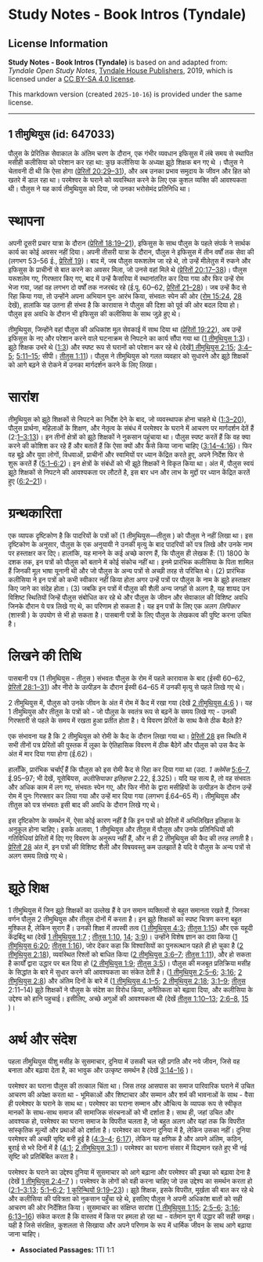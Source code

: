 # Study Notes - Book Intros (Tyndale)

## License Information

**Study Notes - Book Intros (Tyndale)** is based on and adapted from: _Tyndale Open Study Notes_, [Tyndale House Publishers](https://tyndaleopenresources.com/), 2019, which is licensed under a [CC BY-SA 4.0 license](https://creativecommons.org/licenses/by-sa/4.0/legalcode.en).

This markdown version (created `2025-10-16`) is provided under the same license.



--------------------------------

## 1 तीमुथियुस (id: 647033)

पौलुस के प्रेरितिक सेेवाकाल के अंतिम चरण के दौरान, एक गंभीर व्यवधान इफिसुस में लंबे समय से स्थापित मसीही कलीसिया को परेशान कर रहा था: कुछ कलीसिया के अध्यक्ष झूठे शिक्षक बन गए थे । पौलुस ने चेतावनी दी थी कि ऐसा होगा ([प्रेरितों 20:29–31](https://ref.ly/Acts20:29-Acts20:31)), और अब उनका प्रभाव समुदाय के जीवन और हित को खतरे में डाल रहा था। परमेश्वर के घराने को व्यवस्थित करने के लिए एक कुशल व्यक्ति की आवश्यकता थी। पौलुस ने यह कार्य तीमुथियुस को दिया, जो उनका भरोसेमंद प्रतिनिधि था।

स्थापना
=======

अपनी दूसरी प्रचार यात्रा के दौरान ([प्रेरितों 18:19–21](https://ref.ly/Acts18:19-Acts18:21)), इफिसुस के साथ पौलुस के पहले संपर्क ने सार्थक कार्य का कोई अवसर नहीं दिया। अपनी तीसरी यात्रा के दौरान, पौलुस ने इफिसुस में तीन वर्षों तक सेवा की (लगभग 53–56 ई., [प्रेरितों 19](https://ref.ly/Acts19:1-Acts19:41))। बाद में, जब पौलुस यरूशलेम जा रहे थे, तो उन्हें मीलेतुस में रुकने और इफिसुस के प्राचीनों से बात करने का अवसर मिला, जो उनसे वहां मिले थे ([प्रेरितों 20:17–38](https://ref.ly/Acts20:17-Acts20:38))। पौलुस यरूशलेम गए, गिरफ्तार किए गए, बाद में उन्हें कैसरिया में स्थानांतरित कर दिया गया और फिर उन्हें रोम भेजा गया, जहां वह लगभग दो वर्षों तक नजरबंद रहे (ई.पू. 60–62, [प्रेरितों 21–28](https://ref.ly/Acts21:1-Acts28:31))। जब उन्हें कैद से रिहा किया गया, तो उन्होंने अपना अभियान पुनः आरंभ किया, संभवतः स्पेन की ओर ([रोम 15:24](https://ref.ly/Rom15:24), [28](https://ref.ly/Rom15:28) देखें), हालांकि यह उतना ही संभव है कि कारावास ने पौलुस की दिशा को पूर्व की ओर बदल दिया हो। पौलुस इस अवधि के दौरान भी इफिसुस की कलीसिया के साथ जुड़े हुए थे।

तीमुथियुस, जिन्होंने वहां पौलुस की अधिकांश मूल सेवकाई में साथ दिया था ([प्रेरितों 19:22](https://ref.ly/Acts19:22)), अब उन्हें इफिसुस के नए और परेशान करने वाले घटनाक्रम से निपटने का कार्य सौंपा गया था ([1 तीमुथियुस 1:3](https://ref.ly/1Tim1:3))। झूठे शिक्षक उभरे थे ([1:3](https://ref.ly/1Tim1:3)) और स्पष्ट रूप से घरानों को परेशान कर रहे थे (देखें[1 तीमुथियुस 2:15](https://ref.ly/1Tim2:15); [3:4–5](https://ref.ly/1Tim3:4-1Tim3:5); [5:11–15](https://ref.ly/1Tim5:11-1Tim5:15); सीपी। [तीतुस 1:11](https://ref.ly/Titus1:11))। पौलुस ने तीमुथियुस को गलत व्यवहार को सुधारने और झूठे शिक्षकों को आगे बढ़ने से रोकने में उनका मार्गदर्शन करने के लिए लिखा।

सारांश
======

तीमुथियुस को झूठे शिक्षकों से निपटने का निर्देश देने के बाद, जो व्यवस्थापक होना चाहते थे ([1:3–20](https://ref.ly/1Tim1:3-1Tim1:20)), पौलुस प्रार्थना, महिलाओं के शिक्षण, और नेतृत्व के संबंध में परमेश्वर के घराने में आचरण पर मार्गदर्शन देतें हैं (2:[1–3:13](https://ref.ly/1Tim2:1-1Tim3:13))। इन तीनों क्षेत्रों को झूठे शिक्षकों ने नुकसान पहुंचाया था। पौलुस स्पष्ट करतें हैं कि वह क्या करने की कोशिश कर रहे हैं और बतातें हैं कि ऐसा क्यों और कैसे किया जाना चाहिए ([3:14–4:16](https://ref.ly/1Tim3:14-1Tim4:16))। फिर वह बूढ़े और युवा लोगों, विधवाओं, प्राचीनों और स्वामियों पर ध्यान केंद्रित करते हुए, अपने निर्देश फिर से शुरू करतें हैं ([5:1–6:2](https://ref.ly/1Tim5:1-1Tim6:2))। इन क्षेत्रों के संबंधों को भी झूठे शिक्षकों ने विकृत किया था। अंत में, पौलुस स्वयं झूठे शिक्षकों से निपटने की आवश्यकता पर लौटतें है, इस बार धन और लाभ के मुद्दों पर ध्यान केंद्रित करतें हुए ([6:2–21](https://ref.ly/1Tim6:2-1Tim6:21))।

ग्रन्थकारिता
============

एक व्यापक दृष्टिकोण है कि पादरियों के पत्रों कों (1 तीमुथियुस—तीतुस ) को पौलुस ने नहीं लिखा था। इस दृष्टिकोण के अनुसार, पौलुस के एक अनुयायी ने उनकी मृत्यु के बाद पादरियों कों पत्र लिखे और उनके नाम पर हस्ताक्षर कर दिए। हालांकि, यह मानने के कई अच्छे कारण हैं, कि पौलुस ही लेखक हैं: (1\) 1800 के दशक तक, इन पत्रों को पौलुस कों बताने में कोई संकोच नहीं था। इनमे प्रारंभिक कलीसिया के पिता शामिल हैं जिनकी मूल भाषा यूनानी थी और जो पौलुस के अन्य पत्रों से अच्छी तरह से परिचित थे। (2\) प्रारंभिक कलीसिया ने इन पत्रों को कभी स्वीकार नहीं किया होता अगर उन्हें पत्रों पर पौलुस के नाम के झूठे हस्ताक्षर किए जाने का संदेह होता। (3\) जबकि इन पत्रों में पौलुस की शैली अन्य जगहों से अलग है, यह शायद उन विशिष्ट स्थितियों जिन्हें पौलुस संबोधित कर रहे थे और पौलुस के जीवन और सेवाकाल की विशिष्ट अवधि जिनके दौरान ये पत्र लिखे गए थे, का परिणाम हो सकता है। यह इन पत्रों के लिए एक अलग *लिपिकार* (शास्त्री ) के उपयोग से भी हो सकता है। पासबानी पत्रों के लिए पौलुस के लेखकत्व की पुष्टि करना उचित है।

लिखने की तिथि
=============

पासबानी पत्र (1 तीमुथियुस \- तीतुस ) संभवतः पौलुस के रोम में पहले कारावास के बाद (ईस्वी 60–62, [प्रेरितों 28:1–31](https://ref.ly/Acts28:1-Acts28:31)) और नीरो के उत्पीड़न के दौरान ईस्वी 64–65 में उनकी मृत्यु से पहले लिखे गए थे।

2 तीमुथियुस में, पौलुस को उनके जीवन के अंत में रोम में कैद में रखा गया (देखें [2 तीमुथियुस 4:6](https://ref.ly/2Tim4:6) )। यह 1 तीमुथियुस और तीतुस के पत्रों को \- जो पौलुस के स्वतंत्र रूप से बढ़नें के समय लिखे गए \- उनकी गिरफ्तारी से पहले के समय में रखता हुआ प्रतीत होता है। ये विवरण प्रेरितों के साथ कैसे ठीक बैठते है?

एक संभावना यह है कि 2 तीमुथियुस को रोमी के कैद के दौरान लिखा गया था। [प्रेरितों 28](https://ref.ly/Acts28:1-Acts28:31) इस स्थिति में सभी तीनों पत्र प्रेरितों की पुस्तक में लूका के ऐतिहासिक विवरण में ठीक बैठेगें और पौलुस को उस कैद के अंत में मार दिया गया होगा (ई.62\)।

हालाँकि, प्रारंभिक चर्चाएँ हैं कि पौलुस को इस रोमी कैद से रिहा कर दिया गया था (उदा. *1 क्लेमेंस* [5:6–7](https://ref.ly/1Tim5:6-1Tim5:7), ई.95–97; भी देखें, यूसेबियस, *कलीसियाका इतिहास* 2\.22, ई.325\)। यदि यह सत्य है, तो वह संभवतः और अधिक काम में लग गए, संभवतः स्पेन गए, और फिर नीरो के द्वारा मसीहियों के उत्पीड़न के दौरान उन्हें रोम में पुनः गिरफ्तार कर लिया गया और उन्हें मार दिया गया (लगभग ई.64–65 में)। तीमुथियुस और तीतुस को पत्र संभवतः इसी बाद की अवधि के दौरान लिखे गए थे।

इस दृष्टिकोण के समर्थन में, ऐसा कोई कारण नहीं है कि इन पत्रों को प्रेरितों में अभिलिखित इतिहास के अनुकूल होना चाहिए। इसके अलावा, 1 तीमुथियुस और तीतुस में पौलुस और उनके प्रतिनिधियों की गतिविधियां प्रेरितों में दिए गए विवरण के अनुरूप नहीं हैं, और न ही 2 तीमुथियुस की कैद की तरह लगती है। [प्रेरितों 28](https://ref.ly/Acts28:1-Acts28:31) अंत में, इन पत्रों की विशिष्ट शैली और विषयवस्तु कम उलझातें है यदि वे पौलुस के अन्य पत्रों से अलग समय लिखे गए थे।

झूठे शिक्ष
==========

1 तीमुथियुस में जिन झूठे शिक्षकों का उल्लेख हैं वे उन समान व्यक्तित्वों से बहुत समानता रखते हैं, जिनका वर्णन पौलुस 2 तीमुथियुस और तीतुस दोनों में करता है। इन झूठे शिक्षकों का स्पष्ट चित्रण करना बहुत मुश्किल है, लेकिन सुराग हैं। उनकी शिक्षा में तपस्वी तत्व ([1 तीमुथियुस 4:3](https://ref.ly/1Tim4:3); [तीतुस 1:15](https://ref.ly/Titus1:15)) और एक यहूदी केंद्रबिंदु था (देखें [1 तीमुथियुस 1:7](https://ref.ly/1Tim1:7) ; [तीतुस 1:10](https://ref.ly/Titus1:10), [14](https://ref.ly/Titus1:14); [3:9](https://ref.ly/Titus3:9))। उन्होंने विशेष ज्ञान का दावा किया ([1 तीमुथियुस 6:20](https://ref.ly/1Tim6:20); [तीतुस 1:16](https://ref.ly/Titus1:16)), जोर देकर कहा कि विश्वासियों का पुनरूत्थान पहले ही हो चुका है ([2 तीमुथियुस 2:18](https://ref.ly/2Tim2:18)), व्यवस्थित रिश्तों को बाधित किया ([2 तीमुथियुस 3:6–7](https://ref.ly/2Tim3:6-2Tim3:7); [तीतुस 1:11](https://ref.ly/Titus1:11)), और हो सकता है कार्यों द्वारा उद्धार पर बल दिया हो ([2 तीमुथियुस 1:9](https://ref.ly/2Tim1:9); [तीतुस 3:5](https://ref.ly/Titus3:5))। पौलुस की मजबूत प्रतिक्रिया मसीह के सिद्धांत के बारे में सुधार करने की आवश्यकता का संकेत देती है। ([1 तीमुथियुस 2:5–6](https://ref.ly/1Tim2:5-1Tim2:6); [3:16](https://ref.ly/1Tim3:16); [2 तीमुथियुस 2:8](https://ref.ly/2Tim2:8)) और अंतिम दिनों के बारे में ([1 तीमुथियुस 4:1–5](https://ref.ly/1Tim4:1-1Tim4:5); [2 तीमुथियुस 2:18](https://ref.ly/2Tim2:18); [3:1–9](https://ref.ly/2Tim3:1-2Tim3:9); [तीतुस](https://ref.ly/Titus2:11-Titus2:14) 2:11–14\) झूठे शिक्षकों ने पौलुस के संदेश का विरोध किया, अनैतिकता को बढ़ावा दिया, और कलीसिया के उद्देश्य को हानि पहुचाई। इसीलिए, अच्छे अगुओं की आवश्यकता थी (देखें [तीतुस 1:10–13](https://ref.ly/Titus1:10-Titus1:13); [2:6–8](https://ref.ly/Titus2:6-Titus2:8), [15](https://ref.ly/Titus2:15) )।

अर्थ और संदेश
=============

पहला तीमुथियुस यीशु मसीह के सुसमाचार, दुनिया में उसकी चल रही प्रगति और नये जीवन, जिसे वह बनाता और बढ़ावा देता है, का भावुक और उत्कृष्ट समर्थन है (देखें [3:14–16](https://ref.ly/1Tim3:14-1Tim3:16) )।

परमेश्वर का घराना पौलुस की तत्काल चिंता था। जिस तरह आसपास का समाज पारिवारिक घराने में उचित आचरण की अपेक्षा करता था \- भूमिकाओं और शिष्टाचार और सम्मान और शर्म की भावनाओं के साथ \- वैसा ही परमेश्वर के घराने के साथ था। परमेश्वर का घराना सम्मान और औचित्य के व्यापक रूप से स्वीकृत मानकों के साथ\-साथ समाज की सामाजिक संरचनाओं को भी दर्शाता है। साथ ही, जहां उचित और आवश्यक हो, परमेश्वर का घराना समाज के विपरीत चलता है, जो बहुत अलग और यहां तक कि विपरीत सांस्कृतिक मूल्यों और प्रथाओं को दर्शाता है। परमेश्वर का घराना दुनिया में है, लेकिन उसका नहीं। दुनिया परमेश्वर की अच्छी सृष्टि बनी हुई है ([4:3–4](https://ref.ly/1Tim4:3-1Tim4:4); [6:17](https://ref.ly/1Tim6:17)), लेकिन यह क्षणिक है और अपने अंतिम, कठिन, बुराई से भरे दिनों में है ([4:1](https://ref.ly/1Tim4:1); [2 तीमुथियुस 3:1](https://ref.ly/2Tim3:1))। परमेश्वर का घराना संसार में विद्यमान रहते हुए भी नई सृष्टि को प्रतिबिंबित करता है।

परमेश्वर के घराने का उद्देश्य दुनिया में सुसमाचार को आगे बढ़ाना और परमेश्वर की इच्छा को बढ़ावा देना है (देखें [1 तीमुथियुस 2:4–7](https://ref.ly/1Tim2:4-1Tim2:7) )। परमेश्वर के लोगों को वही करना चाहिए जो उस उद्देश्य का समर्थन करता हो ([2:1–3:13](https://ref.ly/1Tim2:1-1Tim3:13); [5:1–6:2](https://ref.ly/1Tim5:1-1Tim6:2); [1 कुरिन्थियों 9:19–23](https://ref.ly/1Cor9:19-1Cor9:23))। झूठे शिक्षक, इसके विपरीत, मूर्खता की बात कर रहे थे और कलीसिया की पवित्रता को नुकसान पहुँचा रहे थे, इसलिए पौलुस ने अपनी अधिकांश बातों को सही आचरण की ओर निर्देशित किया। सुसमाचार का संक्षिप्त सारांश ([1 तीमुथियुस 1:15](https://ref.ly/1Tim1:15); [2:5–6](https://ref.ly/1Tim2:5-1Tim2:6); [3:16](https://ref.ly/1Tim3:16); [6:13–16](https://ref.ly/1Tim6:13-1Tim6:16)) संकेत करता है कि वास्तव में किस पर हमला हो रहा था \- वर्तमान युग में उद्धार की सही समझ। यही है जिसे संरक्षित, कुशलता से सिखाया और अपने परिणाम के रूप में धार्मिक जीवन के साथ आगे बढ़ाया जाना चाहिए।

* **Associated Passages:** 1TI 1:1

